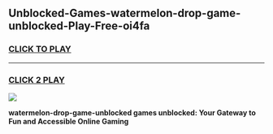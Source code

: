 
## Unblocked-Games-watermelon-drop-game-unblocked-Play-Free-oi4fa
<h3>
<a href="https://premium76.site?title=watermelon-drop-game-unblocked&ref=18A">CLICK TO PLAY</a></h3>
<hr>

<h3>
<a href="https://premium76.site?title=watermelon-drop-game-unblocked&ref=18A">CLICK 2 PLAY</a>
  
</h3>

<a href="https://premium76.site?title=watermelon-drop-game-unblocked&ref=18A"><img src="https://clearcache.store/games.png"></a>


**watermelon-drop-game-unblocked games unblocked: Your Gateway to Fun and Accessible Online Gaming**
